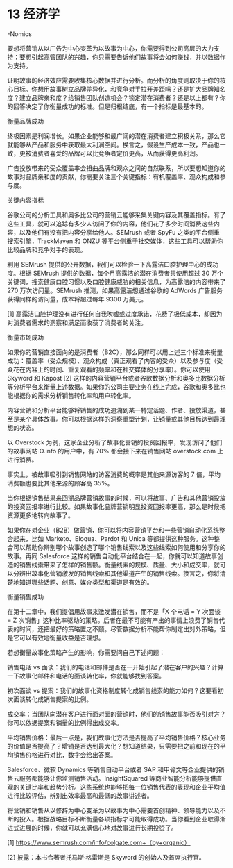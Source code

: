 # 13 经济学

-Nomics

要想将营销从以广告为中心变革为以故事为中心，你需要得到公司高层的大力支持；要想引起高管团队的兴趣，你只需要告诉他们故事将会如何赚钱，并以数据作为支持。

证明故事的经济效应需要收集核心数据并进行分析。而分析的角度则取决于你的核心目标。你想用故事树立品牌差异化，和竞争对手拉开差距吗？还是扩大品牌知名度？建立品牌亲和度？给销售团队创造机会？锁定潜在消费者？还是以上都有？你的回答决定了你衡量成功的标准。但是归根结底，有一个指标是最基本的。

衡量品牌成功

终极因素是利润增长。如果企业能够和最广阔的潜在消费者建立积极关系，那么它就能够从产品和服务中获取最大利润空间。换言之，假设生产成本一致，产品也一致，更被消费者喜爱的品牌可以比竞争者定价更高，从而获得更高利润。

广告投放带来的受众覆盖率会扭曲品牌和观众之间的自然联系，所以要想知道你的故事对品牌亲和度的贡献，你需要关注三个关键指标：有机覆盖率、观众构成和参与度。

关键内容指标

谷歌公司的分析工具和奥多比公司的营销云能够采集关键内容及其覆盖指标。有了这些工具，就可以追踪有多少人访问了你的内容，他们花了多少时间消费这些内容，以及他们有没有把内容分享给他人。SEMrush 或者 SpyFu 之类的平台侧重搜索引擎，TrackMaven 和 ONZU 等平台侧重于社交媒体，这些工具可以帮助你比较品牌和竞争对手的表现。

利用 SEMrush 提供的公开数据，我们可以检验一下高露洁口腔护理中心的成功度。根据 SEMrush 提供的数据，每个月高露洁的潜在消费者共使用超过 30 万个关键词，搜索健康口腔习惯以及口腔健康威胁的相关信息，为高露洁的内容带来了 270 万次访问量。SEMrush 推测，如果高露洁想通过谷歌的 AdWords 广告服务获得同样的访问量，成本将超过每年 9300 万美元。

[1] 高露洁口腔护理没有进行任何自我吹嘘或过度承诺，花费了极低成本，却因为对消费者需求的洞察和满足而收获了消费者的关注。

衡量市场成功

如果你的营销直接面向的是消费者（B2C），那么同样可以用上述三个标准来衡量成功：覆盖率（受众规模）、观众构成（真正观看了内容的受众）以及参与度（受众花在内容上的时间、重复观看的频率和在社交媒体的分享率）。你可以使用 Skyword 和 Kapost [2] 这样的内容营销平台或者谷歌数据分析和奥多比数据分析等分析平台来衡量上述数据。如果你的公司主要业务在线上完成，谷歌和奥多比也能根据你的需求分析销售转化率和用户转化率。

内容营销和分析平台能够将销售的成功追溯到某一特定话题、作者、投放渠道，甚至是某个具体故事。你可以根据这样的洞察重塑计划，让销量或其他目标达到最理想的状态。

以 Overstock 为例，这家企业分析了故事化营销的投资回报率，发现访问了他们的故事网站 O.info 的用户中，有 70% 都会接下来在销售网站 overstock.com 上进行消费。

事实上，被故事吸引到销售网站的访客消费的概率是其他来源访客的 7 倍，平均消费额也要比其他来源的顾客高 35%。

当你根据销售结果来回溯品牌营销故事的时候，可以将故事、广告和其他营销投放的投资回报率进行比较。如果故事化品牌营销明显投资回报率更高，那么是时候把资源更多地转向故事了。

如果你在对企业（B2B）做营销，你可以将内容营销平台和一些营销自动化系统整合起来，比如 Marketo、Eloqua、Pardot 和 Unica 等都提供这种服务。这种整合可以帮助你辨别哪个故事创造了哪个销售线索以及这些线索如何使用和分享你的故事。再同 Salesforce 这样的销售自动化平台结合在一起，你就可以知道故事创造的销售线索带来了怎样的销售额。衡量线索的规模、质量、大小和成交率，就可以分辨出故事化营销激发的销售线索和其他渠道产生的销售线索。换言之，你将清楚地知道哪些话题、创意、媒介类型和渠道是有效的。

衡量销售成功

在第十二章中，我们提倡用故事来激发潜在销售，而不是「X 个电话 = Y 次面谈 = Z 次销售」这种比率驱动的策略。后者在最不可能有产出的事情上浪费了销售代表的时间，还把最好的策略置之不顾。尽管数据分析不能帮你制定出对外策略，但是它可以有效地衡量收益是否理想。

若想衡量故事化策略产生的影响，你需要问自己下述问题：

销售电话 vs 面谈：我们的电话和邮件是否在一开始引起了潜在客户的兴趣？计算一下故事化邮件和电话的面谈转化率，你就能够找到答案。

初次面谈 vs 提案：我们的故事化资格制度转化成销售线索的能力如何？这要看初次面谈转化成销售提案的比例。

成交率：当团队向潜在客户进行面对面的营销时，他们的销售故事能否吸引对方？你可以依据提案和销量的比例得出成交率。

平均销售价格：最后一点是，我们故事化方法是否提高了平均销售价格？核心业务的价值是否提高了？增销是否达到最大化？想知道结果，只需要把之前和现在的平均销售价格进行对比，数字会给出答案。

Salesforce、微软 Dynamics 等销售自动平台或者 SAP 和甲骨文等企业提供的销售云服务都能够让你监测销售活动。InsightSquared 等商业智能分析能够提供直观的关键比率和趋势分析。这些系统也能够把每一位销售代表的表现和企业平均值进行比较评估，辨别出效率最高和最低的故事讲述者。

将营销和销售从以修辞为中心变革为以故事为中心需要首创精神、领导能力以及不断的投入。根据战略目标不断衡量各项指标才可能取得成功。当你看到企业取得渐进式进展的时候，你就可以充满信心地对故事进行长期投资了。

[1] https://www.semrush.com/info/colgate.com+（by+organic）

[2] 披露：本书合著者托马斯·格雷斯是 Skyword 的创始人及首席执行官。
